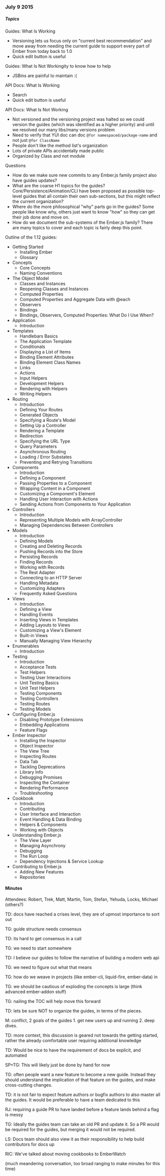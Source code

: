 ### July 9 2015

##### Topics

Guides: What Is Working

* Versioning lets us focus only on "current best recommendation" and move away from needing the current guide to support every part of Ember from today back to 1.0
* Quick edit button is useful

Guides: What Is Not Workingity to know how to help

* JSBins are painful to maintain :(

API Docs: What Is Working

* Search
* Quick edit button is useful

API Docs: What Is Not Working

* Not versioned and the versioning project was halted so we could version the guides (which was identified as a higher priority) and until we resolved our many libs/many versions problem
* Need to verify that YUI doc can doc `@for namespaced/package-name` and not just `@for ClassName`
* People don't like the method list's organization
* Lots of private APIs accidentally made public
* Organized by Class and not module

Questions

* How do we make sure new commits to any Ember.js family project also have guides updates?
* What are the coarse H1 topics for the guides?  Core/Persistence/Animation/CLI have been proposed as possible top-level guides that all contain their own sub-sections, but this might reflect the current organization?
* Where do the more philosophical "why" parts go in the guides? Some people like know why, others just want to know "how" so they can get their job done and move on.
* How do we document the sub-systems of the Ember.js family? There are many topics to cover and each topic is fairly deep this point.

Outline of the 1.12 guides:

* Getting Started
  * Installing Ember
  * Glossary
* Concepts
  * Core Concepts
  * Naming Conventions
* The Object Model
  * Classes and Instances
  * Reopening Classes and Instances
  * Computed Properties
  * Computed Properties and Aggregate Data with @each
  * Observers
  * Bindings
  * Bindings, Observers, Computed Properties: What Do I Use When?
* Application
  * Introduction
* Templates
  * Handlebars Basics
  * The Application Template
  * Conditionals
  * Displaying a List of Items
  * Binding Element Attributes
  * Binding Element Class Names
  * Links
  * Actions
  * Input Helpers
  * Development Helpers
  * Rendering with Helpers
  * Writing Helpers
* Routing
  * Introduction
  * Defining Your Routes
  * Generated Objects
  * Specifying a Route's Model
  * Setting Up a Controller
  * Rendering a Template
  * Redirection
  * Specifying the URL Type
  * Query Parameters
  * Asynchronous Routing
  * Loading / Error Substates
  * Preventing and Retrying Transitions
* Components
  * Introduction
  * Defining a Component
  * Passing Properties to a Component
  * Wrapping Content in a Component
  * Customizing a Component's Element
  * Handling User Interaction with Actions
  * Sending Actions from Components to Your Application
* Controllers
  * Introduction
  * Representing Multiple Models with ArrayController
  * Managing Dependencies Between Controllers
* Models
  * Introduction
  * Defining Models
  * Creating and Deleting Records
  * Pushing Records into the Store
  * Persisting Records
  * Finding Records
  * Working with Records
  * The Rest Adapter
  * Connecting to an HTTP Server
  * Handling Metadata
  * Customizing Adapters
  * Frequently Asked Questions
* Views
  * Introduction
  * Defining a View
  * Handling Events
  * Inserting Views in Templates
  * Adding Layouts to Views
  * Customizing a View's Element
  * Built-in Views
  * Manually Managing View Hierarchy
* Enumerables
  * Introduction
* Testing
  * Introduction
  * Acceptance Tests
  * Test Helpers
  * Testing User Interactions
  * Unit Testing Basics
  * Unit Test Helpers
  * Testing Components
  * Testing Controllers
  * Testing Routes
  * Testing Models
* Configuring Ember.js
  * Disabling Prototype Extensions
  * Embedding Applications
  * Feature Flags
* Ember Inspector
  * Installing the Inspector
  * Object Inspector
  * The View Tree
  * Inspecting Routes
  * Data Tab
  * Tackling Deprecations
  * Library Info
  * Debugging Promises
  * Inspecting the Container
  * Rendering Performance
  * Troubleshooting
* Cookbook
  * Introduction
  * Contributing
  * User Interface and Interaction
  * Event Handling & Data Binding
  * Helpers & Components
  * Working with Objects
* Understanding Ember.js
  * The View Layer
  * Managing Asynchrony
  * Debugging
  * The Run Loop
  * Dependency Injections & Service Lookup
* Contributing  to Ember.js
  * Adding New Features
  * Repositories

#### Minutes

Attendees: Robert, Trek, Matt, Martin, Tom, Stefan, Yehuda, Locks, Michael (others?)


TD: docs have reached a crises level, they are of upmost importance to sort out

TG: guide structure needs consensus

TD: its hard to get consensus in a call

TG: we need to start somewhere

TD: I believe our guides to follow the narrative of building a modern web api

TG: we need to figure out what that means

TG: how do we weave in projects (like ember-cli, liquid-fire, ember-data) in

TG: we should be cautious of exploding the concepts is large (think advanced ember-addon stuff)

TG: nailing the TOC will help move this forward

TD: lets be sure NOT to organize the guides, in terms of the pieces.

M: conflict, 2 goals of the guides 1. get new users up and running 2. deep dives.

TD: more context, this discussion is geared not towards the getting started, rather the already comfortable user requiring additional knowledge

TD: Would be nice to have the requirement of docs be explicit, and automated

SP+TG: This will likely just be done by hand for now

TG: often people want a new feature to become a new guide. Instead they should understand the implication of that feature on the guides, and make cross-cutting changes.

TD: it is not fair to expect feature authors or bugfix authors to also master all the guides. It would be preferable to have a team dedicated to this

RJ: requiring a guide PR to have landed before a feature lands behind a flag is messy

TG: Ideally the guides team can take an old PR and update it. So a PR would be required for the guides, but merging it would not be required.

LS: Docs team should also view it as their responsibility to help build contributors for docs up

RIC: We've talked about moving cookbooks to EmberWatch

(much meandering conversation, too broad ranging to make minutes for this time)
